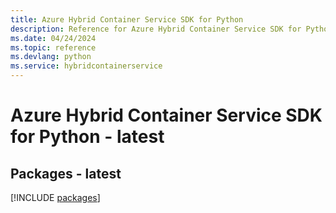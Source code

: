 ```yaml
---
title: Azure Hybrid Container Service SDK for Python
description: Reference for Azure Hybrid Container Service SDK for Python
ms.date: 04/24/2024
ms.topic: reference
ms.devlang: python
ms.service: hybridcontainerservice
---
```

# Azure Hybrid Container Service SDK for Python - latest
## Packages - latest
[!INCLUDE [packages](hybrid-container-service-index.md)]